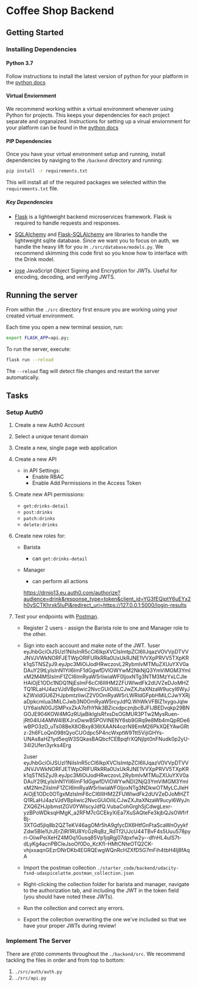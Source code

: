 # Coffee Shop Backend

## Getting Started

### Installing Dependencies

#### Python 3.7

Follow instructions to install the latest version of python for your platform in the [python docs](https://docs.python.org/3/using/unix.html#getting-and-installing-the-latest-version-of-python)

#### Virtual Enviornment

We recommend working within a virtual environment whenever using Python for projects. This keeps your dependencies for each project separate and organaized. Instructions for setting up a virual enviornment for your platform can be found in the [python docs](https://packaging.python.org/guides/installing-using-pip-and-virtual-environments/)

#### PIP Dependencies

Once you have your virtual environment setup and running, install dependencies by naviging to the `/backend` directory and running:

```bash
pip install -r requirements.txt
```

This will install all of the required packages we selected within the `requirements.txt` file.

##### Key Dependencies

- [Flask](http://flask.pocoo.org/)  is a lightweight backend microservices framework. Flask is required to handle requests and responses.

- [SQLAlchemy](https://www.sqlalchemy.org/) and [Flask-SQLAlchemy](https://flask-sqlalchemy.palletsprojects.com/en/2.x/) are libraries to handle the lightweight sqlite database. Since we want you to focus on auth, we handle the heavy lift for you in `./src/database/models.py`. We recommend skimming this code first so you know how to interface with the Drink model.

- [jose](https://python-jose.readthedocs.io/en/latest/) JavaScript Object Signing and Encryption for JWTs. Useful for encoding, decoding, and verifying JWTS.

## Running the server

From within the `./src` directory first ensure you are working using your created virtual environment.

Each time you open a new terminal session, run:

```bash
export FLASK_APP=api.py;
```

To run the server, execute:

```bash
flask run --reload
```

The `--reload` flag will detect file changes and restart the server automatically.

## Tasks

### Setup Auth0

1. Create a new Auth0 Account
2. Select a unique tenant domain
3. Create a new, single page web application
4. Create a new API
    - in API Settings:
        - Enable RBAC
        - Enable Add Permissions in the Access Token
5. Create new API permissions:
    - `get:drinks-detail`
    - `post:drinks`
    - `patch:drinks`
    - `delete:drinks`
6. Create new roles for:
    - Barista
        - can `get:drinks-detail`
    - Manager
        - can perform all actions

        https://drnio13.eu.auth0.com/authorize?audience=drink&response_type=token&client_id=YG3fEQiptY6uEYx2h0vSCTKhrxk5IuPi&redirect_uri=https://127.0.0.1:5000/login-results


7. Test your endpoints with [Postman](https://getpostman.com). 
    - Register 2 users - assign the Barista role to one and Manager role to the other.
    - Sign into each account and make note of the JWT.
        1user 
        eyJhbGciOiJSUzI1NiIsInR5cCI6IkpXVCIsImtpZCI6IlJqazVOVVpDTVVJNVJVWkNORFJETWpORlFURkRRa0UxUkRJNE1VVXpPRVV5TXpKRk1qSTNSZyJ9.eyJpc3MiOiJodHRwczovL2RybmlvMTMuZXUuYXV0aDAuY29tLyIsInN1YiI6ImF1dGgwfDVlOWYwM2NkNjQ3YmViMGM3YmIxM2M4MSIsImF1ZCI6ImRyaW5rIiwiaWF0IjoxNTg3NTM3MzYxLCJleHAiOjE1ODc1NDQ1NjEsImF6cCI6IllHM2ZFUWlwdFk2dUVZeDJoMHZTQ1RLaHJ4azVJdVBpIiwic2NvcGUiOiIiLCJwZXJtaXNzaW9ucyI6WyJkZWxldGU6ZHJpbmtzIiwiZ2V0OmRyaW5rLWRldGFpbHMiLCJwYXRjaDpkcmlua3MiLCJwb3N0OmRyaW5rcyJdfQ.WhWkVFBlZ1xygoJqlwUY6aisN0GJSMPxxZkA7ofhYNk3BZicxdpcznjbcBJFIJBEDvqkp29BNGOJE904KOW4MGzRUjaBikIgIsRfxsDsOGMUR3PTw2MysRuen-jRt04IU4AMW4IBXJrxDwwBSPOVINENY6sb9GRq9e8Mb4mQpRDe6wBPO3zD_uTs08BeX8OBxy836tXAAN4ozrN9EmM26PkXQEYAwGRtz-2h6FLoQn098tQyoCUOdpc5P4ncWxptW9Ttt5VijiGHYs-UNAs8aHZ1yd5eqW3SQkasBAQbcfCEBpqfrXQNjIpt0nFNudk0p2yU-34l2Ufen3yrks4Erg

        2user eyJhbGciOiJSUzI1NiIsInR5cCI6IkpXVCIsImtpZCI6IlJqazVOVVpDTVVJNVJVWkNORFJETWpORlFURkRRa0UxUkRJNE1VVXpPRVV5TXpKRk1qSTNSZyJ9.eyJpc3MiOiJodHRwczovL2RybmlvMTMuZXUuYXV0aDAuY29tLyIsInN1YiI6ImF1dGgwfDVlOWYwNDI2NjQ3YmViMGM3YmIxM2NmZiIsImF1ZCI6ImRyaW5rIiwiaWF0IjoxNTg3NDkwOTMyLCJleHAiOjE1ODc0OTgxMzIsImF6cCI6IllHM2ZFUWlwdFk2dUVZeDJoMHZTQ1RLaHJ4azVJdVBpIiwic2NvcGUiOiIiLCJwZXJtaXNzaW9ucyI6WyJnZXQ6ZHJpbmstZGV0YWlscyJdfQ.VubaCohGrghSjCdwgLexr-yzBPoWDksqHMgK_a2RFM7cGCEkyXiEa7XuSAQteFe3kjbQJsOWfrfBj-3XTGd5jIq8b2QZTeKV46agOMr5hA9gfycDX6HtfGnFtaScaWnOyykfZdw5BIe1UrJErZiRl1RU8YcGzRqBz_RdTf2UJcU44TBvF4s5Uuu578pyri-OiiwPeiXeHZ4MOq1Gusq85Vp1jqRgj07dpxfw2y--dfnHL4uIS7t-dLyKg4acnPBCleJsoOf0Do_KcKfI-HMtCNteOTQ2CK-vhjxxaqnGEzrDNrDKb4EGRQEwgWQnRcHZXfD5G7mFih4tbH4lj8fAqA 

    - Import the postman collection `./starter_code/backend/udacity-fsnd-udaspicelatte.postman_collection.json`
    - Right-clicking the collection folder for barista and manager, navigate to the authorization tab, and including the JWT in the token field (you should have noted these JWTs).
    - Run the collection and correct any errors.
    - Export the collection overwriting the one we've included so that we have your proper JWTs during review!

### Implement The Server

There are `@TODO` comments throughout the `./backend/src`. We recommend tackling the files in order and from top to bottom:

1. `./src/auth/auth.py`
2. `./src/api.py`
